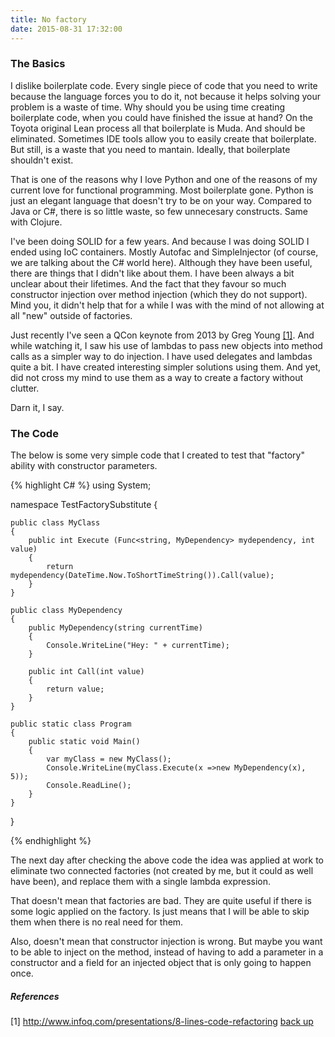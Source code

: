 ```yaml
---
title: No factory
date: 2015-08-31 17:32:00
---
```


### The Basics

I dislike boilerplate code. Every single piece of code that you need to write because the language forces you to do it, not because it helps solving your problem is a waste of time. Why should you be using time creating boilerplate code, when you could have finished the issue at hand? On the Toyota original Lean process all that boilerplate is Muda. And should be eliminated. Sometimes IDE tools allow you to easily create that boilerplate. But still, is a waste that you need to mantain. Ideally, that boilerplate shouldn't exist.

That is one of the reasons why I love Python and one of the reasons of my current love for functional programming. Most boilerplate gone. Python is just an elegant language that doesn't try to be on your way. Compared to Java or C#, there is so little waste, so few unnecesary constructs. Same with Clojure.

I've been doing SOLID for a few years. And because I was doing SOLID I ended using IoC containers. Mostly Autofac and SimpleInjector (of course, we are talking about the C# world here). Although they have been useful, there are things that I didn't like about them. I have been always a bit unclear about their lifetimes. And the fact that they favour so much constructor injection over method injection (which they do not support). Mind you, it didn't help that for a while I was with the mind of not allowing at all "new" outside of factories. 

Just recently I've seen a QCon keynote from 2013 by Greg Young <a name="return1"><a href="#1">[1]</a></a>. And while watching it, I saw his use of lambdas to pass new objects into method calls as a simpler way to do injection. I have used delegates and lambdas quite a bit. I have created interesting simpler solutions using them. And yet, did not cross my mind to use them as a way to create a factory without clutter.

Darn it, I say.

### The Code

The below is some very simple code that I created to test that "factory" ability with constructor parameters.

{% highlight C# %}
using System;

namespace TestFactorySubstitute
{

    public class MyClass
    {
        public int Execute (Func<string, MyDependency> mydependency, int value)
        {
            return mydependency(DateTime.Now.ToShortTimeString()).Call(value);
        }
    }

    public class MyDependency
    {
        public MyDependency(string currentTime)
        {
            Console.WriteLine("Hey: " + currentTime);
        }

        public int Call(int value)
        {
            return value;
        }
    }

    public static class Program
    {
        public static void Main()
        {
            var myClass = new MyClass();
            Console.WriteLine(myClass.Execute(x =>new MyDependency(x), 5));
            Console.ReadLine();
        }
    }
}

{% endhighlight %}

The next day after checking the above code the idea was applied at work to eliminate two connected factories (not created by me, but it could as well have been), and replace them with a single lambda expression.

That doesn't mean that factories are bad. They are quite useful if there is some logic applied on the factory. Is just means that I will be able to skip them when there is no real need for them.

Also, doesn't mean that constructor injection is wrong. But maybe you want to be able to inject on the method, instead of having to add a parameter in a constructor and a field for an injected object that is only going to happen once.

##### References

[1] <a href="http://www.infoq.com/presentations/8-lines-code-refactoring">http://www.infoq.com/presentations/8-lines-code-refactoring</a> <a name="1"><a href="#return1">back up</a></a>